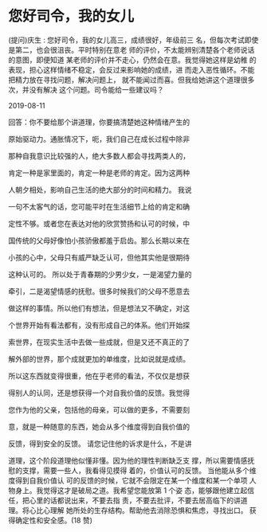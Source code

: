 # 您好司令，我的女儿

(提问)庆生 : 您好司令，我的女儿高三，成绩很好，年级前三 名，但每次考试即使是第二，也会很沮丧。平时特别在意老 师的评价，不太能辨别清楚各个老师说话的意图，即便知道 某老师的评价并不走心，仍然会在意。我觉得她这样是幼稚 的表现，担心这样情绪不稳定，会反过来影响她的成绩，进 而走入恶性循环。不能把精力放在寻找问题，解决问题上， 就不能闻过而喜。但我给她讲这个道理很多次，并没有解决 这个问题。司令能给一些建议吗？

2019-08-11

回答：你不要给那个讲道理，你要搞清楚她这种情绪产生的

原始驱动力。通胀情况下，呃，我们自己在成长过程中除非

那种自我意识比较强的人，绝大多数人都会寻找两类人的，

肯定一种是家里面的，肯定一种是老师的肯定。因为这两种

人朝夕相处，影响自己生活的绝大部分的时间和精力。 我说

一句不太客气的话，您可能平时在生活细节上给的肯定和确

定性不够。或者您在表达对他的欣赏赞扬和认可的时候，中

国传统的父母好像怕小孩骄傲都羞于启齿。那么长期以来在

小孩的心中，父母只有威严缺乏认可，但他其实他是很期待

这种认可的。 所以处于青春期的少男少女，一是渴望力量的

牵引，二是渴望情感的抚慰。很多时候我们的父母不愿意去

做这样的事情。所以他们有想法，但是想法又不确定，对这

个世界开始有看法都有，没有形成自己的体系。他们开始探

索世界，在现实生活中去做一些成就，但是又还不真正的了

解外部的世界，那个成就更加的单维度，比如说就是成绩。

所以这东西就变得很重，他在乎老师的看法，不仅仅是想获

得别人的认同，还是想获得一个对自我价值的反馈。我觉得

您作为他的父亲，包括他的母亲，可以做的更多，不需要刻

意，就是一种随意的东西，她会从多个维度得到自我价值的

反馈，得到安全的反馈。 请您记住他的诉求是什么，不是讲

道理，这个阶段道理他似懂非懂。因为他的理性判断缺乏支 撑，所以需要情感抚慰的支撑，需要一些人，我看得见摸得 着的，价值认可的反馈。 当他能从多个维度得到自我价值认 可的反馈的时候，它就不会限定在某一个维度和某一个单项 人物身上。我觉得这才是破局之道。我希望您能放第 1 个姿 态，能够跟他建立起信任，把心里的话都说出来，不要去指 责，不要去批评，不要去居高临下的讲道理。将心比心理解 她所处的生存结构。帮助他去消除恐惧和焦虑，寻找出口。 获得确定性和安全感。(18 赞)